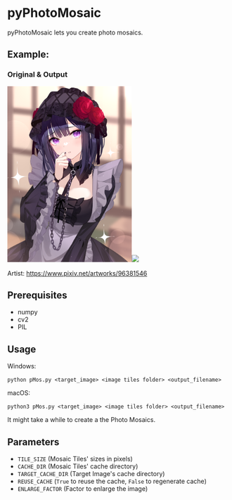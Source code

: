 # pyPhotoMosaic
 pyPhotoMosaic lets you create photo mosaics.

## Example:
### Original & Output
<p float="left">
<img src="target.png" height="400px" /><img src="output.jpg" height="400px" />
</p>
Artist: 
<a href="https://www.pixiv.net/artworks/96381546">https://www.pixiv.net/artworks/96381546</a>

## Prerequisites

- numpy
- cv2
- PIL

## Usage

Windows:
```console
python pMos.py <target_image> <image tiles folder> <output_filename>
```

macOS:
```console
python3 pMos.py <target_image> <image tiles folder> <output_filename>
```

It might take a while to create a the Photo Mosaics.

## Parameters
- `TILE_SIZE` (Mosaic Tiles' sizes in pixels)
- `CACHE_DIR` (Mosaic Tiles' cache directory)
- `TARGET_CACHE_DIR` (Target Image's cache directory)
- `REUSE_CACHE` (`True` to reuse the cache, `False` to regenerate cache)
- `ENLARGE_FACTOR` (Factor to enlarge the image)

